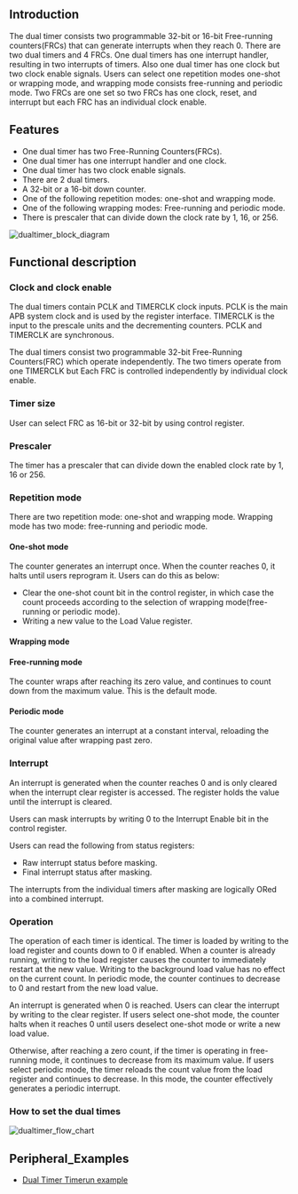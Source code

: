 ## Introduction

The dual timer consists two programmable 32-bit or 16-bit Free-running counters(FRCs) that can generate interrupts when they reach 0. There are two dual timers and 4 FRCs. One dual timers has one interrupt handler, resulting in two interrupts of timers. Also one dual timer has one clock but two clock enable signals. Users can select one repetition modes one-shot or wrapping mode, and wrapping mode consists free-running and periodic mode. Two FRCs are one set so two FRCs has one clock, reset, and interrupt but each FRC has an individual clock enable.

## Features

  * One dual timer has two Free-Running Counters(FRCs).
  * One dual timer has one interrupt handler and one clock.
  * One dual timer has two clock enable signals.
  * There are 2 dual timers.
  * A 32-bit or a 16-bit down counter.
  * One of the following repetition modes: one-shot and wrapping mode.
  * One of the following wrapping modes: Free-running and periodic mode.
  * There is prescaler that can divide down the clock rate by 1, 16, or 256.
  
![dualtimer_block_diagram](../img/dualtimer_block_diagram.jpg)

## Functional description

### Clock and clock enable

The dual timers contain PCLK and TIMERCLK clock inputs. PCLK is the main APB system clock and is used by the register interface. TIMERCLK is the input to the prescale units and the decrementing counters. PCLK and TIMERCLK are synchronous.

The dual timers consist two programmable 32-bit Free-Running Counters(FRC) which operate independently. The two timers operate from one TIMERCLK but Each FRC is controlled independently by individual clock enable.

### Timer size

User can select FRC as 16-bit or 32-bit by using control register.

### Prescaler

The timer has a prescaler that can divide down the enabled clock rate by 1, 16 or 256.

### Repetition mode

There are two repetition mode: one-shot and wrapping mode.
Wrapping mode has two mode: free-running and periodic mode.

#### One-shot mode

The counter generates an interrupt once. When the counter reaches 0, it halts until users reprogram it. Users can do this as below:

   * Clear the one-shot count bit in the control register, in which case the count            proceeds according to the selection of wrapping mode(free-running or periodic mode).
   * Writing a new value to the Load Value register.
   
#### Wrapping mode
#### Free-running mode 

The counter wraps after reaching its zero value, and continues to count down from the maximum value. This is the default mode.

#### Periodic mode

The counter generates an interrupt at a constant interval, reloading the original value after wrapping past zero.

### Interrupt

An interrupt is generated when the counter reaches 0 and is only cleared when the interrupt clear register is accessed.
The register holds the value until the interrupt is cleared.

Users can mask interrupts by writing 0 to the Interrupt Enable bit in the control register.

Users can read the following from status registers:

   * Raw interrupt status before masking.
   * Final interrupt status after masking.

The interrupts from the individual timers after masking are logically ORed into a combined interrupt.

### Operation

The operation of each timer is identical. The timer is loaded by writing to the load register and counts down to 0 if enabled. When a counter is already running, writing to the load register causes the counter to immediately restart at the new value. Writing to the background load value has no effect on the current count. In periodic mode, the counter continues to decrease to 0 and restart from the new load value.

An interrupt is generated when 0 is reached. Users can clear the interrupt by writing to the clear register. If users select one-shot mode, the counter halts when it reaches 0 until users deselect one-shot mode or write a new load value.

Otherwise, after reaching a zero count, if the timer is operating in free-running mode, it continues to decrease from its maximum value. If users select periodic mode, the timer reloads the count value from the load register and continues to decrease. In this mode, the counter effectively generates a periodic interrupt.

### How to set the dual times

![dualtimer_flow_chart](../img/dualtimer_flow_chart.jpg)

## Peripheral_Examples

   * [Dual Timer Timerun example](Dual-Timer-TimerRun-example.md)
